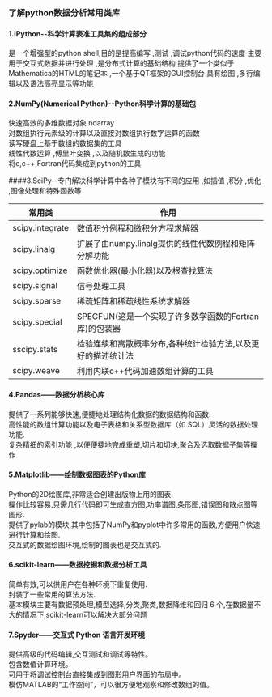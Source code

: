 ### 了解python数据分析常用类库

#### 1.IPython--科学计算表准工具集的组成部分

是一个增强型的python shell,目的是提高编写 ,测试 ,调试python代码的速度
主要用于交互式数据并进行处理 ,是分布式计算的基础结构
提供了一个类似于Mathematica的HTML的笔记本 ,一个基于QT框架的GUI控制台
具有绘图 ,多行编辑以及语法高亮显示等功能


#### 2.NumPy(Numerical Python)--Python科学计算的基础包<br/>
快速高效的多维数据对象 ndarray<br/>
对数组执行元素级的计算以及直接对数组执行数字运算的函数<br/>
读写硬盘上基于数组的数据集的工具<br/>
线性代数运算 ,傅里叶变换 ,以及随机数生成的功能<br/>
将c,c++,Fortran代码集成到python的工具<br/>

####3.SciPy--专门解决科学计算中各种子模块有不同的应用 ,如插值 ,积分 ,优化 ,图像处理和特殊函数等

| 常用类 | 作用 |
| ---- | ---- |
| scipy.integrate | 数值积分例程和微积分方程求解器 |
| scipy.linalg | 扩展了由numpy.linalg提供的线性代数例程和矩阵分解功能 |
| scipy.optimize | 函数优化器(最小化器)以及根查找算法 |
| scipy.signal | 信号处理工具 |
| scipy.sparse | 稀疏矩阵和稀疏线性系统求解器 | 
| scipy.special | SPECFUN(这是一个实现了许多数学函数的Fortran库)的包装器 |
| sscipy.stats | 检验连续和离散概率分布,各种统计检验方法,以及更好的描述统计法 |
| scipy.weave | 利用内联c++代码加速数组计算的工具 |

#### 4.Pandas——数据分析核心库

提供了一系列能够快速,便捷地处理结构化数据的数据结构和函数.<br/>
高性能的数组计算功能以及电子表格和关系型数据库（如 SQL）灵活的数据处理功能.<br/>
复杂精细的索引功能 ,以便便捷地完成重塑,切片和切块,聚合及选取数据子集等操作.<br/>

#### 5.Matplotlib——绘制数据图表的Python库

Python的2D绘图库,非常适合创建出版物上用的图表.<br/>
操作比较容易,只需几行代码即可生成直方图,功率谱图,条形图,错误图和散点图等图形.<br/>
提供了pylab的模块,其中包括了NumPy和pyplot中许多常用的函数,方便用户快速进行计算和绘图.<br/>
交互式的数据绘图环境,绘制的图表也是交互式的.<br/>

#### 6.scikit-learn——数据挖掘和数据分析工具

简单有效,可以供用户在各种环境下重复使用.<br/>
封装了一些常用的算法方法.<br/>
基本模块主要有数据预处理,模型选择,分类,聚类,数据降维和回归 6 个,在数据量不大的情况下,scikit-learn可以解决大部分问题<br/>

#### 7.Spyder——交互式 Python 语言开发环境

提供高级的代码编辑,交互测试和调试等特性。<br/>
包含数值计算环境。<br/>
可用于将调试控制台直接集成到图形用户界面的布局中。<br/>
模仿MATLAB的“工作空间”，可以很方便地观察和修改数组的值。<br/>
